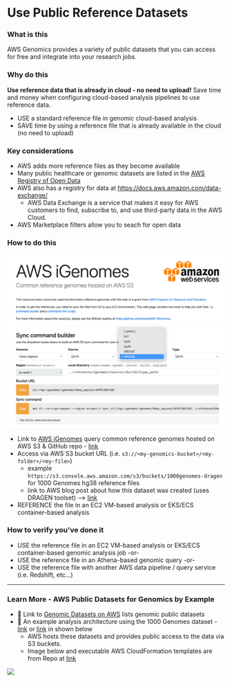 # Use Public Reference Datasets

### What is this
AWS Genomics provides a variety of public datasets that you can access for free and integrate into your research jobs. 

### Why do this
**Use reference data that is already in cloud - no need to upload!**  Save time and money when configuring cloud-based analysis pipelines to use reference data.
 - USE a standard reference file in genomic cloud-based analysis
 - SAVE time by using a reference file that is already available in the cloud (no need to upload)

### Key considerations
 - AWS adds more reference files as they become available
 - Many public healthcare or genomic datasets are listed in the [AWS Registry of Open Data](https://registry.opendata.aws/)
 - AWS also has a registry for data at https://docs.aws.amazon.com/data-exchange/
   - AWS Data Exchange is a service that makes it easy for AWS customers to find, subscribe to, and use third-party data in the AWS Cloud.
 - AWS Marketplace filters allow you to seach for open data 

### How to do this
<img src="https://github.com/lynnlangit/aws-for-bioinformatics/blob/main/2_Files_%26_Data/images/iGenomes.png" width=600>

- Link to [AWS iGenomes](https://ewels.github.io/AWS-iGenomes/) query common reference genomes hosted on AWS S3 & GitHub repo - [link](https://github.com/ewels/AWS-iGenomes)
- Access via AWS S3 bucket URL (i.e. `s3://<my-genomics-bucket>/<my-folder>/<my-file>`)
  - example `https://s3.console.aws.amazon.com/s3/buckets/1000genomes-dragen` for 1000 Genomes hg38 reference files
  - link to AWS blog post about how this dataset was created (uses DRAGEN toolset) --> [link](https://aws.amazon.com/blogs/industries/dragen-reanalysis-of-the-1000-genomes-dataset-now-available-on-the-registry-of-open-data/)
 - REFERENCE the file in an EC2 VM-based analysis or EKS/ECS container-based analysis

### How to verify you've done it
 - USE the reference file in an EC2 VM-based analysis or EKS/ECS container-based genomic analysis job -or-
 - USE the reference file in an Athena-based genomic query -or-
 - USE the reference file with another AWS data pipeline / query service (i.e. Redshift, etc...)

---

### Learn More - AWS Public Datasets for Genomics by Example

- 📘 Link to [Genomic Datasets on AWS](https://registry.opendata.aws/tag/genomic/) lists genomic public datasets
- 📘 An example analysis architecture using the 1000 Genomes dataset - [link](https://registry.opendata.aws/1000-genomes/) or [link](https://aws.amazon.com/1000genomes/) in shown below
    - AWS hosts these datasets and provides public access to the data via S3 buckets.
    - Image below and executable AWS CloudFormation templates are from Repo at [link](https://github.com/aws-samples/data-lake-as-code/tree/roda#readme)

<img src="https://github.com/aws-samples/data-lake-as-code/raw/roda/docs/HowLakeHouseReadyDatasetsWork.png" width=800>



